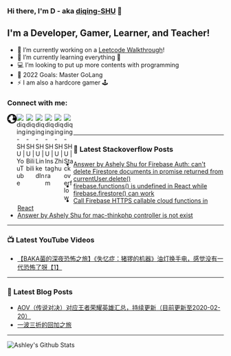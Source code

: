 ### Hi there, I'm D - aka [diqing-SHU][website] 👋

## I'm a Developer, Gamer, Learner, and Teacher!
- 🔭 I’m currently working on a [Leetcode Walkthrough][leetcodeProject]!
- 🌱 I’m currently learning everything 🤣
- 💻 I’m looking to put up more contents with programming
- 🥅 2022 Goals: Master GoLang
- ⚡ I am also a hardcore gamer 🕹️

### Connect with me:

[<img align="left" alt="diqing-SHU" width="22px" src="https://raw.githubusercontent.com/iconic/open-iconic/master/svg/globe.svg" />][website]
[<img align="left" alt="diqing-SHU | YouTube" width="22px" src="https://cdn.jsdelivr.net/npm/simple-icons@v3/icons/youtube.svg" />][youtube]
[<img align="left" alt="diqing-SHU | Bilibili" width="22px" src="https://cdn.jsdelivr.net/npm/simple-icons@v3/icons/bilibili.svg" />][bilibili]
[<img align="left" alt="diqing-SHU | LinkedIn" width="22px" src="https://cdn.jsdelivr.net/npm/simple-icons@v3/icons/linkedin.svg" />][linkedin]
[<img align="left" alt="diqing-SHU | Instagram" width="22px" src="https://cdn.jsdelivr.net/npm/simple-icons@v3/icons/instagram.svg" />][instagram]
[<img align="left" alt="diqing-SHU | Zhihu" width="22px" src="https://cdn.jsdelivr.net/npm/simple-icons@v3/icons/zhihu.svg" />][zhihu]
[<img align="left" alt="diqing-SHU | Stackoverflow" width="22px" src="https://cdn.jsdelivr.net/npm/simple-icons@v3/icons/stackoverflow.svg" />][stackoverflow]


<br />
<br />

---

### 🙋 Latest Stackoverflow Posts
<!-- STACKOVERFLOW:START -->
- [Answer by Ashely Shu for Firebase Auth: can't delete Firestore documents in promise returned from currentUser.delete()](https://stackoverflow.com/questions/63267510/firebase-auth-cant-delete-firestore-documents-in-promise-returned-from-current/63268820#63268820)
- [firebase.functions() is undefined in React while firebase.firestore() can work](https://stackoverflow.com/questions/63268648/firebase-functions-is-undefined-in-react-while-firebase-firestore-can-work)
- [Call Firebase HTTPS callable cloud functions in React](https://stackoverflow.com/questions/63252506/call-firebase-https-callable-cloud-functions-in-react)
- [Answer by Ashely Shu for mac-thinkphp controller is not exist](https://stackoverflow.com/questions/50672374/mac-thinkphp-controller-is-not-exist/52992772#52992772)
<!-- STACKOVERFLOW:END -->

---

### 📺 Latest YouTube Videos
<!-- YOUTUBE:START -->
- [【BAKA菌的深夜恐怖之旅】《失忆症：猪猡的机器》油灯换手电，感觉没有一代恐怖了呀【1】](https://www.youtube.com/watch?v=Sf0eR4w0UU0)
<!-- YOUTUBE:END -->

---

### 📕 Latest Blog Posts
<!-- BLOG-POST-LIST:START -->
- [AOV（传说对决）对应王者荣耀英雄汇总，持续更新（目前更新至2020-02-20）](https://diqing-shu.github.io/2020/02/05/aov/)
- [一波三折的回加之旅](https://diqing-shu.github.io/2020/02/03/%E4%B8%80%E6%B3%A2%E4%B8%89%E6%8A%98%E7%9A%84%E5%9B%9E%E5%8A%A0%E4%B9%8B%E6%97%85/)
<!-- BLOG-POST-LIST:END -->

---

<img align="left" alt="Ashley's Github Stats" src="https://github-readme-stats.vercel.app/api?username=diqing-SHU&show_icons=true&hide_border=true&count_private=true" />

[website]: https://diqing-shu.github.io
[leetcodeProject]: https://github.com/diqing-SHU/leetcode-practice
[youtube]: https://www.youtube.com/channel/UCHyWNJwwADi05QZXEzN8Ptg
[bilibili]: https://space.bilibili.com/257250
[instagram]: https://instagram.com/ashleydna
[linkedin]: https://linkedin.com/in/diqing-shu-741318101
[zhihu]: https://www.zhihu.com/people/hadouken-54
[stackoverflow]: https://stackexchange.com/users/14619326/ashely-shu
[webdevplaylist]: https://www.youtube.com/playlist?list=PLkwxH9e_vrAJ0WbEsFA9W3I1W-g_BTsbt
[jsplaylist]: https://www.youtube.com/playlist?list=PLkwxH9e_vrALRJKu7wfXby3MKeflhTu6B
[cssplaylist]: https://www.youtube.com/playlist?list=PLkwxH9e_vrALSdvZuEh6gqQdmDoDIoqz4
[reactplaylist]: https://www.youtube.com/playlist?list=PLkwxH9e_vrAK4TdffpxKY3QGyHCpxFcQ0
